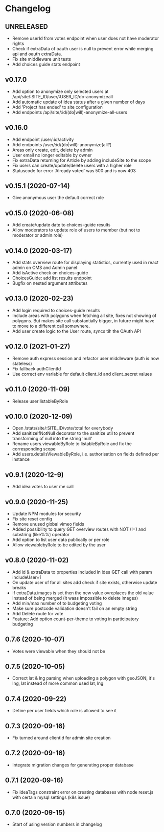 # Changelog

## UNRELEASED
* Remove userId from votes endpoint when user does not have moderator rights
* Check if extraData of oauth user is null to prevent error while merging api and oauth extraData.
* Fix site middleware unit tests
* Add choices guide stats endpoint

## v0.17.0
* Add option to anonymize only selected users at /api/site/:SITE_ID/user/:USER_ID/do-anonymizeall
* Add automatic update of idea status after a given number of days
* Add 'Project has ended' to site configuration
* Add endpoints /api/site/:id/(do|will)-anonymize-all-users

## v0.16.0
* Add endpoint /user/:id/activity
* Add endpoints /user/:id/(do|will)-anonymize(all?)
* Areas only create, edit, delete by admin
* User email no longer editable by owner
* Fix extraData returning for Article by adding includeSite to the scope
* Fix users can create/update/delete users with a higher role
* Statuscode for error 'Already voted' was 500 and is now 403

## v0.15.1 (2020-07-14)
* Give anonymous user the default correct role

## v0.15.0 (2020-06-08)
* Add create/update date to choices-guide results
* Allow moderators to update role of users to member (but not to moderator or admin role)


## v0.14.0 (2020-03-17)
* Add stats overview route for displaying statistics, currently used in react admin on CMS and Admin panel
* Add isActive check on choices-guide
* ChoicesGuide: add list results endpoint
* Bugfix on nested argument attributes

## v0.13.0 (2020-02-23)
* Add login required to choices-guide results
* Include areas with polygons when fetching all site, fixes not showing of polygons. But makes site call substantially bigger, in future might have to move to a different call somewhere.
* Add user create logic to the User route, syncs tih the OAuth API

## v0.12.0 (2021-01-27)
* Remove auth express session and refactor user middleware (auth is now stateless)
* Fix fallback authClientId
* Use correct env variable for default client_id and client_secret values

## v0.11.0 (2020-11-09)
* Release user listableByRole

## v0.10.0 (2020-12-09)
* Open /stats/site/:SITE_ID/vote/total for everybody
* Add sanitizeIfNotNull decorator to the sanitize util to prevent transforming of null into the string 'null'
* Rename users.viewableByRole to listableByRole and fix the corresponding scope
* Add users.detailsViewableByRole, i.e. authorisation on fields defined per instance

## v0.9.1 (2020-12-9)
* Add idea votes to user me call

## v0.9.0 (2020-11-25)
* Update NPM modules for security
* Fix site reset config
* Remove unused global vimeo fields
* Added possibility to query GET overview routes with NOT (!=) and substring (like%%) operator
* Add option to list user data publically or per role
* Allow viewablebyRole to be edited by the user


## v0.8.0 (2020-11-02)
* Add id & extraData to properties included in idea GET call with param includeUser=1
* On update user of for all sites add check if site exists, otherwise update breaks
* If extraData.images is set then the new value ovreplaces the old value instead of being merged (it waas impossible to delete images)
* Add min/max number of to budgeting voting
* Make sure postcode validation doesn't fail on an empty string
* Add Delete route for vote
* Feature: Add option count-per-theme to voting in participatory budgeting

## 0.7.6 (2020-10-07)
* Votes were viewable when they should not be

## 0.7.5 (2020-10-05)
* Correct lat & lng parsing when uploading a polygon with geoJSON, it's lng, lat instead of more common used lat, lng

## 0.7.4 (2020-09-22)
* Define per user fields which role is allowed to see it

## 0.7.3 (2020-09-16)
* Fix turned around clientId for admin site creation

## 0.7.2 (2020-09-16)
* Integrate migration changes for generating proper database

## 0.7.1 (2020-09-16)
* Fix ideaTags constraint error on creating databases with node reset.js with certain mysql settings (k8s issue)

## 0.7.0 (2020-09-15)
* Start of using version numbers in changelog
